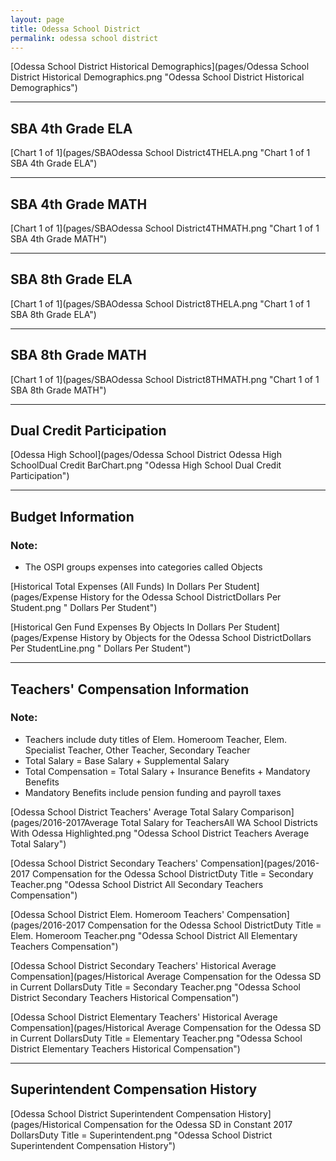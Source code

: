 ```yaml
---
layout: page
title: Odessa School District
permalink: odessa school district
---
```



[Odessa School District Historical Demographics](pages/Odessa School District Historical Demographics.png "Odessa School District Historical Demographics")

___

## SBA 4th Grade ELA

[Chart 1 of 1](pages/SBAOdessa School District4THELA.png "Chart 1 of 1 SBA 4th Grade ELA")


___

## SBA 4th Grade MATH

[Chart 1 of 1](pages/SBAOdessa School District4THMATH.png "Chart 1 of 1 SBA 4th Grade MATH")


___

## SBA 8th Grade ELA

[Chart 1 of 1](pages/SBAOdessa School District8THELA.png "Chart 1 of 1 SBA 8th Grade ELA")


___

## SBA 8th Grade MATH

[Chart 1 of 1](pages/SBAOdessa School District8THMATH.png "Chart 1 of 1 SBA 8th Grade MATH")


___

## Dual Credit Participation

[Odessa High School](pages/Odessa School District Odessa High SchoolDual Credit BarChart.png "Odessa High School Dual Credit Participation")


___

## Budget Information
### Note:
- The OSPI groups expenses into categories called Objects

[Historical Total Expenses (All Funds) In Dollars Per Student](pages/Expense History for the Odessa School DistrictDollars Per Student.png " Dollars Per Student")

[Historical Gen Fund Expenses By Objects In Dollars Per Student](pages/Expense History by Objects for the Odessa School DistrictDollars Per StudentLine.png " Dollars Per Student")


___

## Teachers' Compensation Information
### Note:
- Teachers include duty titles of Elem. Homeroom Teacher, Elem. Specialist Teacher, Other Teacher, Secondary Teacher
- Total Salary = Base Salary + Supplemental Salary
- Total Compensation = Total Salary + Insurance Benefits + Mandatory Benefits
- Mandatory Benefits include pension funding and payroll taxes

[Odessa School District Teachers' Average Total Salary Comparison](pages/2016-2017Average Total Salary for TeachersAll WA School Districts With Odessa Highlighted.png "Odessa School District Teachers Average Total Salary")

[Odessa School District Secondary Teachers' Compensation](pages/2016-2017 Compensation for the Odessa School DistrictDuty Title = Secondary Teacher.png "Odessa School District All Secondary Teachers Compensation")

[Odessa School District Elem. Homeroom Teachers' Compensation](pages/2016-2017 Compensation for the Odessa School DistrictDuty Title = Elem. Homeroom Teacher.png "Odessa School District All Elementary Teachers Compensation")

[Odessa School District Secondary Teachers' Historical Average Compensation](pages/Historical Average Compensation for the Odessa SD in Current DollarsDuty Title = Secondary Teacher.png "Odessa School District Secondary Teachers Historical Compensation")

[Odessa School District Elementary Teachers' Historical Average Compensation](pages/Historical Average Compensation for the Odessa SD in Current DollarsDuty Title = Elementary Teacher.png "Odessa School District Elementary Teachers Historical Compensation")


___

## Superintendent Compensation History

[Odessa School District Superintendent Compensation History](pages/Historical Compensation for the Odessa SD in Constant 2017 DollarsDuty Title = Superintendent.png "Odessa School District Superintendent Compensation History")

